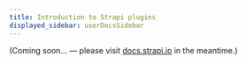 ```yaml
---
title: Introduction to Strapi plugins
displayed_sidebar: userDocsSidebar
---
```


(Coming soon… — please visit [docs.strapi.io](https://docs.strapi.io/user-docs/latest/plugins/introduction-to-plugins.html) in the meantime.)
